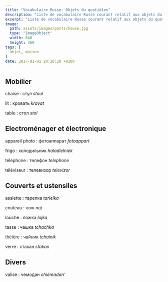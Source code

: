 ```yaml
---
title: "Vocabulaire Russe: Objets du quotidien"
description: "Liste de vocabulaire Russe courant relatif aux objets du quotidien."
excerpt: "Liste de vocabulaire Russe courant relatif aux objets du quotidien."
image:
  path: assets/images/posts/house.jpg
  type: "ImageObject"
  width: 640
  height: 360
tags: [
  objet, maison
]
date: 2017-01-01 20:20:20 +0100
---
```


## Mobilier

chaise
: стул
*stoul*

lit
: кровать
*kravat*

table
: стол
*stol*


## Electroménager et électronique

appareil photo
: фотоаппарат
*fotoappart*

frigo
: холодильник
*haladielniek*

téléphone
: телефон
*telephone*

téléviseur
: телевизор
*televizor*


## Couverts et ustensiles

assiette
: тарелка
*tarielka*

couteau
: нож
*noj*

louche
: ложка
*lojka*

tasse
: чашка
*tchаchka*

théière
: чайник
*tchаinik*

verre
: стакан
*stakan*


## Divers

valise
: чемодан
*chiémadan'*
